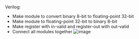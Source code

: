 Verilog:
 - Make module to convert binary 8-bit to floating-point 32-bit
 - Make module to floating-point 32-bit to binary 8-bit
 - Make register with in-valid and register-out with out-valid
 - Connect all modules together
![image](https://user-images.githubusercontent.com/80802875/112941444-cbf65480-9158-11eb-8422-a4aada5730e1.png)


